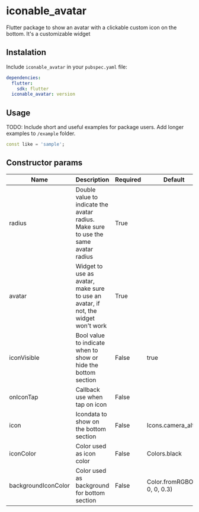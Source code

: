 # iconable_avatar
Flutter package to show an avatar with a clickable custom icon on the bottom. It's a customizable widget

## Instalation
Include `iconable_avatar` in your `pubspec.yaml` file:

```yaml
dependencies:
  flutter:
    sdk: flutter
  iconable_avatar: version
```

## Usage

TODO: Include short and useful examples for package users. Add longer examples
to `/example` folder.

```dart
const like = 'sample';
```

## Constructor params

|  Name | Description   | Required   | Default   |
| ------------ | ------------ | ------------ | ------------ |
| radius  | Double value to indicate the avatar radius. Make sure to use the same avatar radius | True   |   |
| avatar  | Widget to use as avatar, make sure to use an avatar, if not, the widget won't work |  True  |  |
| iconVisible  | Bool value to indicate when to show or hide the bottom section | False   | true |
| onIconTap  | Callback use when tap on icon | False   |   |
| icon  | Icondata to show on the bottom section | False   |  Icons.camera_alt |
| iconColor  | Color used as icon color | False   | Colors.black |
| backgroundIconColor  | Color used as background for bottom section | False   | Color.fromRGBO(0, 0, 0, 0.3) |
